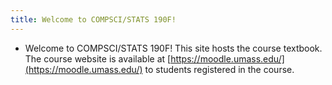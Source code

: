 ```yaml
---
title: Welcome to COMPSCI/STATS 190F!
---
```


* Welcome to COMPSCI/STATS 190F! This site hosts the course textbook. The course website is available at [https://moodle.umass.edu/](https://moodle.umass.edu/) to students registered in the course.
